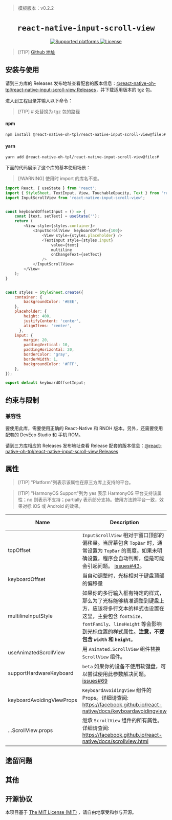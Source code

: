> 模板版本：v0.2.2

<p align="center">
  <h1 align="center"> <code>react-native-input-scroll-view</code> </h1>
</p>
<p align="center">
    <a href=https://github.com/baijunjie/react-native-input-scroll-view>
        <img src="https://img.shields.io/badge/platforms-android%20|%20ios%20|%20harmony%20-lightgrey.svg" alt="Supported platforms" />
    </a>
    <a href="https://github.com/baijunjie/react-native-input-scroll-view/blob/master/LICENSE">
        <img src="https://img.shields.io/badge/license-MIT-green.svg" alt="License" />
        <!-- <img src="https://img.shields.io/badge/license-Apache-blue.svg" alt="License" /> -->
    </a>
</p>


> [!TIP] [Github 地址](https://github.com/react-native-oh-library/react-native-input-scroll-view)

## 安装与使用

请到三方库的 Releases 发布地址查看配套的版本信息：[@react-native-oh-tpl/react-native-input-scroll-view Releases](https://github.com/react-native-oh-library/react-native-input-scroll-view/releases)，并下载适用版本的 tgz 包。

进入到工程目录并输入以下命令：

> [!TIP] # 处替换为 tgz 包的路径

#### **npm**

```bash
npm install @react-native-oh-tpl/react-native-input-scroll-view@file:#
```

#### **yarn**

```bash
yarn add @react-native-oh-tpl/react-native-input-scroll-view@file:#
```

下面的代码展示了这个库的基本使用场景：

> [!WARNING] 使用时 import 的库名不变。

```js
import React, { useState } from 'react';
import { StyleSheet, TextInput, View, TouchableOpacity, Text } from 'react-native';
import InputScrollView from 'react-native-input-scroll-view';


const keyboardOffsetInput = () => {
    const [text, setText] = useState('');
    return (
        <View style={styles.container}>
            <InputScrollView  keyboardOffset={100}>
                <View style={styles.placeholder} />
                <TextInput style={styles.input}
                    value={text}
                    multiline
                    onChangeText={setText}
                />
            </InputScrollView>
        </View>
    );
}


const styles = StyleSheet.create({
    container: {
        backgroundColor: '#EEE',
    },
    placeholder: {
        height: 400,
        justifyContent: 'center',
        alignItems: 'center',
      },
    input: {
        margin: 20,
        paddingVertical: 10,
        paddingHorizontal: 20,
        borderColor: 'gray',
        borderWidth: 1,
        backgroundColor: '#FFF',
    },
});

export default keyboardOffsetInput;
```

## 约束与限制

### 兼容性

要使用此库，需要使用正确的 React-Native 和 RNOH 版本。另外，还需要使用配套的 DevEco Studio 和 手机 ROM。

请到三方库相应的 Releases 发布地址查看 Release 配套的版本信息：[@react-native-oh-tpl/react-native-input-scroll-view Releases](https://github.com/react-native-oh-library/react-native-input-scroll-view/releases)

## 属性

> [!TIP] "Platform"列表示该属性在原三方库上支持的平台。

> [!TIP] "HarmonyOS Support"列为 yes 表示 HarmonyOS 平台支持该属性；no 则表示不支持；partially 表示部分支持。使用方法跨平台一致，效果对标 iOS 或 Android 的效果。

| Name                      | **Description**                                              | Type   | Required | **Default** | Platform    | HarmonyOS Support |
| ------------------------- | ------------------------------------------------------------ | ------ | -------- | ----------- | ----------- | ----------------- |
| topOffset                 | `InputScrollView` 相对于窗口顶部的偏移量。当屏幕包含 `TopBar` 时，通常设置为 `TopBar` 的高度。如果未明确设置，程序会自动判断，但是可能会引起问题。 [issues#43](https://github.com/baijunjie/react-native-input-scroll-view/issues/43)。 | number | false    | undefined   | iOS/Android | yes               |
| keyboardOffset            | 当自动调整时，光标相对于键盘顶部的偏移量                     | number | false    | 40          | iOS/Android | yes               |
| multilineInputStyle       | 如果你的多行输入框有特定的样式，那么为了光标能够精准调整到键盘上方，应该将多行文本的样式也设置在这里，主要包含 `fontSize`、`fontFamily`、`lineHeight` 等会影响到光标位置的样式属性。**注意，不要包含 `width` 和 `height`**。 | Style  | false    | null        | iOS/Android | yes               |
| useAnimatedScrollView     | 用 `Animated.ScrollView` 组件替换 `ScrollView` 组件。        | bool   | false    | false       | iOS/Android | yes               |
| supportHardwareKeyboard   | `beta` 如果你的设备不使用软键盘，可以尝试使用此参数解决问题。 [issues#69](https://github.com/baijunjie/react-native-input-scroll-view/issues/69) | bool   | false    | false       | iOS/Android | yes               |
| keyboardAvoidingViewProps | `KeyboardAvoidingView` 组件的 Props。详细请查阅: https://facebook.github.io/react-native/docs/keyboardavoidingview | props  | false    | null        | iOS/Android | yes               |
| ...ScrollView.props       | 继承 `ScrollView` 组件的所有属性。详细请查阅: https://facebook.github.io/react-native/docs/scrollview.html | props  | false    |             | iOS/Android | yes               |

#### 

## 遗留问题

## 其他

## 开源协议

本项目基于 [The MIT License (MIT)](https://github.com/baijunjie/react-native-input-scroll-view/blob/master/LICENSE) ，请自由地享受和参与开源。